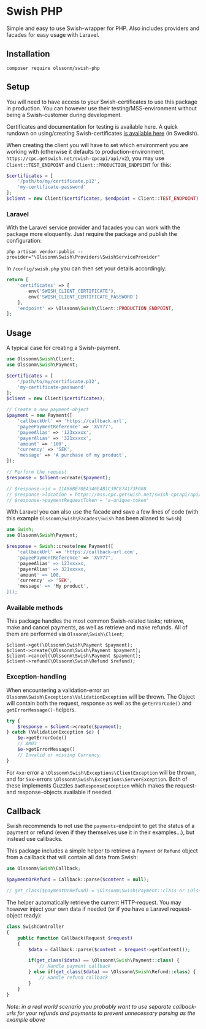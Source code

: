 # Swish PHP

Simple and easy to use Swish-wrapper for PHP. Also includes providers and facades for easy usage with Laravel.

## Installation

```
composer require olssonm/swish-php
```

## Setup

You will need to have access to your Swish-certificates to use this package in production. You can however use their testing/MSS-environment without being a Swish-customer during development.

Certificates and documentation for testing is available here. A quick rundown on using/creating Swish-certificates [is available here](https://marcusolsson.me/artiklar/hur-man-skapar-certifikat-for-swish) (in Swedish).

When creating the client you will have to set which environment you are working with (otherwise it defaults to production-environment, `https://cpc.getswish.net/swish-cpcapi/api/v2`), you may use `Client::TEST_ENDPOINT` and `Client::PRODUCTION_ENDPOINT` for this:

``` php
$certificates = [
    '/path/to/my/certificate.p12',
    'my-certificate-password'
];
$client = new Client($certificates, $endpoint = Client::TEST_ENDPOINT)
```

### Laravel

With the Laravel service provider and facades you can work with the package more eloquently. Just require the package and publish the configuration:

```
php artisan vendor:public --provider="\Olssonm\Swish\Providers\SwishServiceProvider"
```

In `/config/swish.php` you can then set your details accordingly:

``` php
return [
    'certificates' => [
        env('SWISH_CLIENT_CERTIFICATE'),
        env('SWISH_CLIENT_CERTIFICATE_PASSWORD')
    ],
    'endpoint' => \Olssonm\Swish\Client::PRODUCTION_ENDPOINT,
];
```

## Usage

A typical case for creating a Swish-payment.

``` php
use Olssonm\Swish\Client;
use Olssonm\Swish\Payment;

$certificates = [
    '/path/to/my/certificate.p12',
    'my-certificate-password'
];
$client = new Client($certificates);

// Create a new payment-object
$payment = new Payment([
    'callbackUrl' => 'https://callback.url',
    'payeePaymentReference' => 'XVY77',
    'payeeAlias' => '123xxxxx',
    'payerAlias' => '321xxxxx',
    'amount' => '100',
    'currency' => 'SEK',
    'message' => 'A purchase of my product',
]);

// Perform the request
$response = $client->create($payment);

// $response->id = 11A86BE70EA346E4B1C39C874173F088
// $response->location = https://mss.cpc.getswish.net/swish-cpcapi/api/v1/paymentrequests/11A86BE70EA346E4B1C39C874173F088
// $response->paymentRequestToken = 'a-unique-token'

```

With Laravel you can also use the facade and save a few lines of code (with this example `Olssonm\Swish\Facades\Swish` has been aliased to `Swish`)

```php
use Swish;
use Olssonm\Swish\Payment;

$response = Swish::create(new Payment([
    'callbackUrl' => 'https://callback-url.com',
    'payeePaymentReference' => 'XVY77",
    'payeeAlias' => 123xxxxx,
    'payerAlias' => 321xxxxx,
    'amount' => 100,
    'currency' => 'SEK',
    'message' => 'My product',
]));
```

### Available methods

This package handles the most common Swish-related tasks; retrieve, make and cancel payments, as well as retrieve and make refunds. All of them are performed via `Olssonm\Swish\Client`;

`$client->get(\Olssonm\Swish\Payment $payment);`  
`$client->create(\Olssonm\Swish\Payment $payment);`  
`$client->cancel(\Olssonm\Swish\Payment $payment);`  
`$client->refund(\Olssonm\Swish\Refund $refund);`

### Exception-handling

When encountering a validation-error an `Olssonm\Swish\Exceptions\ValidationException` will be thrown. The Object will contain both the request, response as well as the `getErrorCode()` and 
`getErrorMessage()`-helpers.

```php
try {
    $response = $client->create($payment);
} catch (ValidationException $e) {
    $e->getErrorCode()
    // AM03
    $e->getErrorMessage()
    // Invalid or missing Currency.
}
```

For `4xx`-error a `\Olssonm\Swish\Exceptions\ClientException` will be thrown, and for `5xx`-errors `\Olssonm\Swish\Exceptions\ServerException`. Both of these implements Guzzles `BadResponseException` which makes the request- and response-objects available if needed.

## Callback

Swish recommends to not use the `payments`-endpoint to get the status of a payment or refund (even if they themselves use it in their examples...), but instead use callbacks.

This package includes a simple helper to retrieve a `Payment` or `Refund` object from a callback that will contain all data from Swish:

```php 
use Olssonm\Swish\Callback;

$paymentOrRefund = Callback::parse($content = null);

// get_class($paymentOrRefund) = \Olssonm\Swish\Payment::class or \Olssonm\Swish\Refund::class
```

The helper automatically retrieve the current HTTP-request. You may however inject your own data if needed (or if you have a Laravel request-object ready):

```php
class SwishController 
{
    public function Callback(Request $request)
    {
        $data = Callback::parse($content = $request->getContent());

        if(get_class($data) == \Olssonm\Swish\Payment::class) {
            // Handle payment callback
        } else if(get_class($data) == \Olssonm\Swish\Refund::class) {
            // Handle refund callback
        }
    }
}
```

*Note: in a real world scenario you probably want to use separate callback-urls for your refunds and payments to prevent unnecessary parsing as the example above* 
